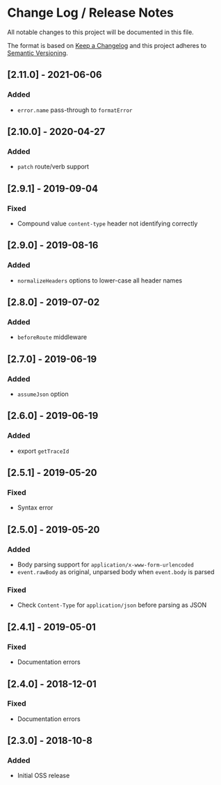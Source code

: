 # Change Log /  Release Notes
All notable changes to this project will be documented in this file.

The format is based on [Keep a Changelog](http://keepachangelog.com/)
and this project adheres to [Semantic Versioning](http://semver.org/).


## [2.11.0] - 2021-06-06
### Added
- `error.name` pass-through to `formatError`

## [2.10.0] - 2020-04-27
### Added
- `patch` route/verb support

## [2.9.1] - 2019-09-04
### Fixed
- Compound value `content-type` header not identifying correctly

## [2.9.0] - 2019-08-16
### Added
- `normalizeHeaders` options to lower-case all header names

## [2.8.0] - 2019-07-02
### Added
- `beforeRoute` middleware

## [2.7.0] - 2019-06-19
### Added
- `assumeJson` option

## [2.6.0] - 2019-06-19
### Added
- export `getTraceId`

## [2.5.1] - 2019-05-20
### Fixed
- Syntax error

## [2.5.0] - 2019-05-20
### Added
- Body parsing support for `application/x-www-form-urlencoded`
- `event.rawBody` as original, unparsed body when `event.body` is parsed
### Fixed
- Check `Content-Type` for `application/json` before parsing as JSON

## [2.4.1] - 2019-05-01
### Fixed
- Documentation errors

## [2.4.0] - 2018-12-01
### Fixed
- Documentation errors

## [2.3.0] - 2018-10-8
### Added
- Initial OSS release
